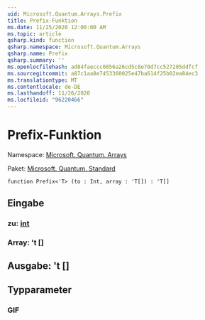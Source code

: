 ```yaml
---
uid: Microsoft.Quantum.Arrays.Prefix
title: Prefix-Funktion
ms.date: 11/25/2020 12:00:00 AM
ms.topic: article
qsharp.kind: function
qsharp.namespace: Microsoft.Quantum.Arrays
qsharp.name: Prefix
qsharp.summary: ''
ms.openlocfilehash: ad84faeccc0856a26cd5c8e70d7cc527205ddfcf
ms.sourcegitcommit: a87c1aa8e7453360025e47ba614f25b02ea84ec3
ms.translationtype: MT
ms.contentlocale: de-DE
ms.lasthandoff: 11/26/2020
ms.locfileid: "96220466"
---
```

# <a name="prefix-function"></a>Prefix-Funktion

Namespace: [Microsoft. Quantum. Arrays](xref:Microsoft.Quantum.Arrays)

Paket: [Microsoft. Quantum. Standard](https://nuget.org/packages/Microsoft.Quantum.Standard)




```qsharp
function Prefix<'T> (to : Int, array : 'T[]) : 'T[]
```


## <a name="input"></a>Eingabe

### <a name="to--int"></a>zu: [int](xref:microsoft.quantum.lang-ref.int)




### <a name="array--t"></a>Array: 't []





## <a name="output--t"></a>Ausgabe: 't []



## <a name="type-parameters"></a>Typparameter

### <a name="t"></a>GIF

